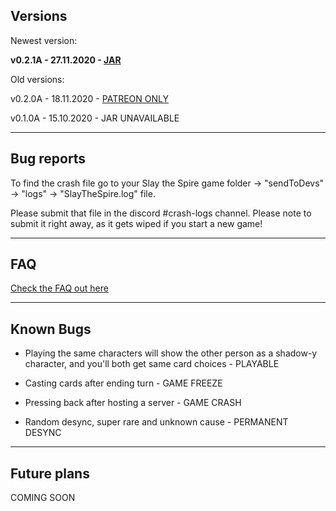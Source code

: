 ## Versions

Newest version: 

**v0.2.1A - 27.11.2020 - [JAR](https://www.dropbox.com/s/ovhep5tedyj5eil/TogetherInSpire%20v0.2.1A.jar?dl=1)**


Old versions: 

v0.2.0A - 18.11.2020 - [PATREON ONLY](https://www.patreon.com/draco9990)

v0.1.0A - 15.10.2020 - JAR UNAVAILABLE

-----------

## Bug reports

To find the crash file go to your Slay the Spire game folder -> "sendToDevs" -> "logs" -> "SlayTheSpire.log" file.

Please submit that file in the discord #crash-logs channel. Please note to submit it right away, as it gets wiped if you start a new game!

-----------

## FAQ

[Check the FAQ out here](https://pastebin.pl/view/raw/da7ac3ec)

-----------

## Known Bugs

- Playing the same characters will show the other person as a shadow-y character, and you'll both get same card choices - PLAYABLE

- Casting cards after ending turn - GAME FREEZE

- Pressing back after hosting a server - GAME CRASH

- Random desync, super rare and unknown cause - PERMANENT DESYNC

-----------

## Future plans

COMING SOON
